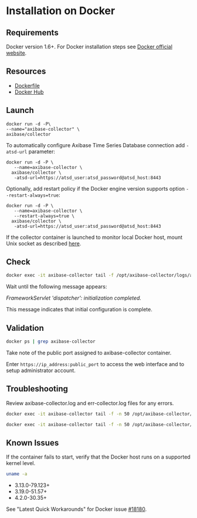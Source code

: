 # Installation on Docker

## Requirements

Docker version 1.6+.
For Docker installation steps see [Docker official website](https://docs.docker.com/engine/installation/).

## Resources

* [Dockerfile](https://github.com/axibase/docker-axibase-collector/blob/master/Dockerfile)
* [Docker Hub](https://hub.docker.com/r/axibase/collector/)

## Launch

```properties
docker run -d -P\
--name="axibase-collector" \
axibase/collector
```

To automatically configure Axibase Time Series Database connection add `-atsd-url` parameter:

```properties
docker run -d -P \
   --name=axibase-collector \
  axibase/collector \
   -atsd-url=https://atsd_user:atsd_password@atsd_host:8443
```

Optionally, add restart policy if the Docker engine version supports option `--restart-always=true`:

```properties
docker run -d -P \
   --name=axibase-collector \
   --restart-always=true \
  axibase/collector \
   -atsd-url=https://atsd_user:atsd_password@atsd_host:8443
```

If the collector container is launched to monitor local Docker host, mount Unix socket as described [here](/jobs/docker.md#local-collection).  


## Check

```sh
docker exec -it axibase-collector tail -f /opt/axibase-collector/logs/axibase-collector.log
```

Wait until the following message appears:

_FrameworkServlet 'dispatcher': initialization completed._

This message indicates that initial configuration is complete.

## Validation

```sh
docker ps | grep axibase-collector
```

Take note of the public port assigned to axibase-collector container.

Enter `https://ip_address:public_port` to access the web interface and to setup administrator account.

## Troubleshooting

Review axibase-collector.log and err-collector.log files for any errors.

```sh
docker exec -it axibase-collector tail -f -n 50 /opt/axibase-collector/logs/axibase-collector.log
```

```sh
docker exec -it axibase-collector tail -f -n 50 /opt/axibase-collector/logs/err-collector.log
```

## Known Issues

If the container fails to start, verify that the Docker host runs on a supported kernel level. 

```sh
uname -a 
```

* 3.13.0-79.123+ 
* 3.19.0-51.57+ 
* 4.2.0-30.35+ 

See "Latest Quick Workarounds" for Docker issue [#18180](https://github.com/docker/docker/issues/18180).
